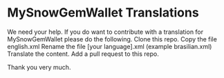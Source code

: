 # MySnowGemWallet Translations
We need your help.
If you do want to contribute with a translation for MySnowGemWallet please do the following.
Clone this repo.
Copy the file english.xml
Rename the file [your language].xml (example brasilian.xml)
Translate the content.
Add a pull request to this repo.

Thank you very much.
